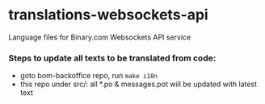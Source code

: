 # translations-websockets-api
Language files for Binary.com Websockets API service

### Steps to update all texts to be translated from code:
* goto bom-backoffice repo, run `make i18n`
* this repo under src/: all *.po & messages.pot will be updated with latest text
